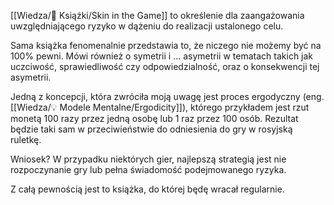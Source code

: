 [[Wiedza/📖 Książki/Skin in the Game]] to określenie dla zaangażowania uwzględniającego ryzyko w dążeniu do realizacji ustalonego celu. 

Sama książka fenomenalnie przedstawia to, że niczego nie możemy być na 100% pewni. Mówi również o symetrii i ... asymetrii w tematach takich jak uczciwość, sprawiedliwość czy odpowiedzialność, oraz o konsekwencji tej asymetrii. 

Jedną z koncepcji, która zwróciła moją uwagę jest proces ergodyczny (eng. [[Wiedza/💡 Modele Mentalne/Ergodicity]]), którego przykładem jest rzut monetą 100 razy przez jedną osobę lub 1 raz przez 100 osób. Rezultat będzie taki sam w przeciwieństwie do odniesienia do gry w rosyjską ruletkę. 

Wniosek? W przypadku niektórych gier, najlepszą strategią jest nie rozpoczynanie gry lub pełna świadomość podejmowanego ryzyka.

Z całą pewnością jest to książka, do której będę wracał regularnie.